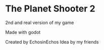 # The Planet Shooter 2

2nd and real version of my game

Made with godot

Created by EchosinEchos
Idea by my friends